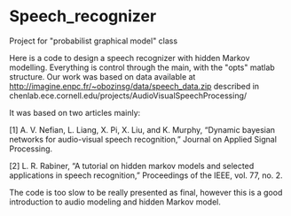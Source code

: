# Speech_recognizer
Project for "probabilist graphical model" class

Here is a code to design a speech recognizer with hidden Markov modelling.
Everything is control through the main, with the "opts" matlab structure.
Our work was based on data available at
http://imagine.enpc.fr/~obozinsg/data/speech_data.zip
described in
chenlab.ece.cornell.edu/projects/AudioVisualSpeechProcessing/

It was based on two articles mainly:

[1] A. V. Nefian, L. Liang, X. Pi, X. Liu, and K. Murphy, 
“Dynamic bayesian networks for audio-visual speech recognition,” 
Journal on Applied Signal Processing.

[2] L. R. Rabiner, 
“A tutorial on hidden markov models and selected applications in speech recognition,”
Proceedings of the IEEE, vol. 77, no. 2.

The code is too slow to be really presented as final, however this is a good introduction to audio modeling and hidden Markov model.
